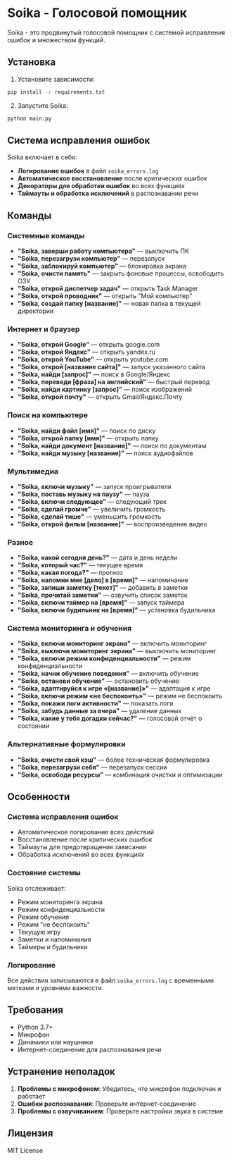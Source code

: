 # Soika - Голосовой помощник

Soika - это продвинутый голосовой помощник с системой исправления ошибок и множеством функций.

## Установка

1. Установите зависимости:
```bash
pip install -r requirements.txt
```

2. Запустите Soika:
```bash
python main.py
```

## Система исправления ошибок

Soika включает в себя:
- **Логирование ошибок** в файл `soika_errors.log`
- **Автоматическое восстановление** после критических ошибок
- **Декораторы для обработки ошибок** во всех функциях
- **Таймауты и обработка исключений** в распознавании речи

## Команды

### Системные команды
- **"Soika, заверши работу компьютера"** — выключить ПК
- **"Soika, перезагрузи компьютер"** — перезапуск
- **"Soika, заблокируй компьютер"** — блокировка экрана
- **"Soika, очисти память"** — закрыть фоновые процессы, освободить ОЗУ
- **"Soika, открой диспетчер задач"** — открыть Task Manager
- **"Soika, открой проводник"** — открыть "Мой компьютер"
- **"Soika, создай папку [название]"** — новая папка в текущей директории

### Интернет и браузер
- **"Soika, открой Google"** — открыть google.com
- **"Soika, открой Яндекс"** — открыть yandex.ru
- **"Soika, открой YouTube"** — открыть youtube.com
- **"Soika, открой [название сайта]"** — запуск указанного сайта
- **"Soika, найди [запрос]"** — поиск в Google/Яндекс
- **"Soika, переведи [фраза] на английский"** — быстрый перевод
- **"Soika, найди картинку [запрос]"** — поиск изображений
- **"Soika, открой почту"** — открыть Gmail/Яндекс.Почту

### Поиск на компьютере
- **"Soika, найди файл [имя]"** — поиск по диску
- **"Soika, открой папку [имя]"** — открыть папку
- **"Soika, найди документ [название]"** — поиск по документам
- **"Soika, найди музыку [название]"** — поиск аудиофайлов

### Мультимедиа
- **"Soika, включи музыку"** — запуск проигрывателя
- **"Soika, поставь музыку на паузу"** — пауза
- **"Soika, включи следующее"** — следующий трек
- **"Soika, сделай громче"** — увеличить громкость
- **"Soika, сделай тише"** — уменьшить громкость
- **"Soika, открой фильм [название]"** — воспроизведение видео

### Разное
- **"Soika, какой сегодня день?"** — дата и день недели
- **"Soika, который час?"** — текущее время
- **"Soika, какая погода?"** — прогноз
- **"Soika, напомни мне [дело] в [время]"** — напоминание
- **"Soika, запиши заметку [текст]"** — добавить в заметки
- **"Soika, прочитай заметки"** — озвучить список заметок
- **"Soika, включи таймер на [время]"** — запуск таймера
- **"Soika, включи будильник на [время]"** — установка будильника

### Система мониторинга и обучения
- **"Soika, включи мониторинг экрана"** — включить мониторинг
- **"Soika, выключи мониторинг экрана"** — выключить мониторинг
- **"Soika, включи режим конфиденциальности"** — режим конфиденциальности
- **"Soika, начни обучение поведения"** — включить обучение
- **"Soika, останови обучение"** — остановить обучение
- **"Soika, адаптируйся к игре «[название]»"** — адаптация к игре
- **"Soika, включи режим «не беспокоить»"** — режим не беспокоить
- **"Soika, покажи логи активности"** — показать логи
- **"Soika, забудь данные за вчера"** — удаление данных
- **"Soika, какие у тебя догадки сейчас?"** — голосовой отчёт о состоянии

### Альтернативные формулировки
- **"Soika, очисти свой кэш"** — более техническая формулировка
- **"Soika, перезагрузи себя"** — перезапуск сессии
- **"Soika, освободи ресурсы"** — комбинация очистки и оптимизации

## Особенности

### Система исправления ошибок
- Автоматическое логирование всех действий
- Восстановление после критических ошибок
- Таймауты для предотвращения зависания
- Обработка исключений во всех функциях

### Состояние системы
Soika отслеживает:
- Режим мониторинга экрана
- Режим конфиденциальности
- Режим обучения
- Режим "не беспокоить"
- Текущую игру
- Заметки и напоминания
- Таймеры и будильники

### Логирование
Все действия записываются в файл `soika_errors.log` с временными метками и уровнями важности.

## Требования

- Python 3.7+
- Микрофон
- Динамики или наушники
- Интернет-соединение для распознавания речи

## Устранение неполадок

1. **Проблемы с микрофоном**: Убедитесь, что микрофон подключен и работает
2. **Ошибки распознавания**: Проверьте интернет-соединение
3. **Проблемы с озвучиванием**: Проверьте настройки звука в системе

## Лицензия

MIT License 